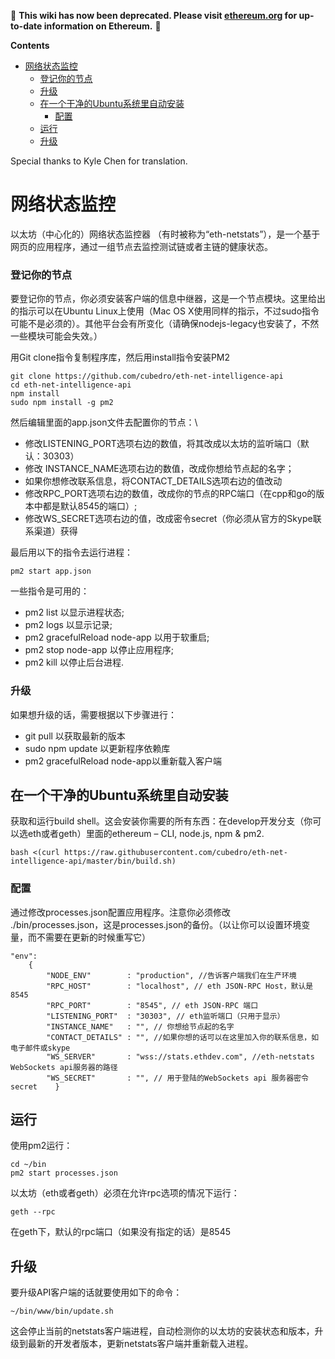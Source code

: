 <!-- START doctoc generated TOC please keep comment here to allow auto update -->
<!-- DON'T EDIT THIS SECTION, INSTEAD RE-RUN doctoc TO UPDATE -->

:stop_sign: **This wiki has now been deprecated. Please visit [ethereum.org](https://ethereum.org/ro) for up-to-date information on Ethereum.** :stop_sign: 


**Contents**

- [网络状态监控](#%E7%BD%91%E7%BB%9C%E7%8A%B6%E6%80%81%E7%9B%91%E6%8E%A7)
    - [登记你的节点](#%E7%99%BB%E8%AE%B0%E4%BD%A0%E7%9A%84%E8%8A%82%E7%82%B9)
    - [升级](#%E5%8D%87%E7%BA%A7)
  - [在一个干净的Ubuntu系统里自动安装](#%E5%9C%A8%E4%B8%80%E4%B8%AA%E5%B9%B2%E5%87%80%E7%9A%84ubuntu%E7%B3%BB%E7%BB%9F%E9%87%8C%E8%87%AA%E5%8A%A8%E5%AE%89%E8%A3%85)
    - [配置](#%E9%85%8D%E7%BD%AE)
  - [运行](#%E8%BF%90%E8%A1%8C)
  - [升级](#%E5%8D%87%E7%BA%A7-1)

<!-- END doctoc generated TOC please keep comment here to allow auto update -->

Special thanks to Kyle Chen for translation.

# 网络状态监控

以太坊（中心化的）网络状态监控器 （有时被称为“eth-netstats”），是一个基于网页的应用程序，通过一组节点去监控测试链或者主链的健康状态。

### 登记你的节点

要登记你的节点，你必须安装客户端的信息中继器，这是一个节点模块。这里给出的指示可以在Ubuntu Linux上使用（Mac OS X使用同样的指示，不过sudo指令可能不是必须的）。其他平台会有所变化（请确保nodejs-legacy也安装了，不然一些模块可能会失效。）

用Git clone指令复制程序库，然后用install指令安装PM2

    git clone https://github.com/cubedro/eth-net-intelligence-api
    cd eth-net-intelligence-api
    npm install
    sudo npm install -g pm2

然后编辑里面的app.json文件去配置你的节点：\

* 修改LISTENING_PORT选项右边的数值，将其改成以太坊的监听端口（默认：30303）
* 修改 INSTANCE_NAME选项右边的数值，改成你想给节点起的名字；
* 如果你想修改联系信息，将CONTACT_DETAILS选项右边的值改动
* 修改RPC_PORT选项右边的数值，改成你的节点的RPC端口（在cpp和go的版本中都是默认8545的端口）;
* 修改WS_SECRET选项右边的值，改成密令secret（你必须从官方的Skype联系渠道）获得

最后用以下的指令去运行进程：

    pm2 start app.json

一些指令是可用的：

* pm2 list 以显示进程状态;
* pm2 logs 以显示记录;
* pm2 gracefulReload node-app 以用于软重启;
* pm2 stop node-app 以停止应用程序;
* pm2 kill 以停止后台进程.

### 升级

如果想升级的话，需要根据以下步骤进行：

* git pull  以获取最新的版本
* sudo npm update 以更新程序依赖库
* pm2 gracefulReload node-app以重新载入客户端

## 在一个干净的Ubuntu系统里自动安装

获取和运行build shell。这会安装你需要的所有东西：在develop开发分支（你可以选eth或者geth）里面的ethereum – CLI, node.js, npm & pm2.

    bash <(curl https://raw.githubusercontent.com/cubedro/eth-net-intelligence-api/master/bin/build.sh)

### 配置

通过修改processes.json配置应用程序。注意你必须修改 ./bin/processes.json，这是processes.json的备份。（以让你可以设置环境变量，而不需要在更新的时候重写它）

    "env":
        {
            "NODE_ENV"        : "production", //告诉客户端我们在生产环境
            "RPC_HOST"        : "localhost", // eth JSON-RPC Host，默认是8545
            "RPC_PORT"        : "8545", // eth JSON-RPC 端口
            "LISTENING_PORT"  : "30303", // eth监听端口（只用于显示）
            "INSTANCE_NAME"   : "", // 你想给节点起的名字
            "CONTACT_DETAILS" : "", //如果你想的话可以在这里加入你的联系信息，如电子邮件或skype
            "WS_SERVER"       : "wss://stats.ethdev.com", //eth-netstats WebSockets api服务器的路径
            "WS_SECRET"       : "", // 用于登陆的WebSockets api 服务器密令secret    }

## 运行

使用pm2运行：

    cd ~/bin
    pm2 start processes.json

以太坊（eth或者geth）必须在允许rpc选项的情况下运行：

    geth --rpc

在geth下，默认的rpc端口（如果没有指定的话）是8545

## 升级

要升级API客户端的话就要使用如下的命令：

    ~/bin/www/bin/update.sh

这会停止当前的netstats客户端进程，自动检测你的以太坊的安装状态和版本，升级到最新的开发者版本，更新netstats客户端并重新载入进程。


